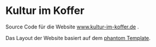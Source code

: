 # Kultur im Koffer

Source Code für die Website www.kultur-im-koffer.de .

Das Layout der Website basiert auf dem [phantom Template](https://html5up.net/phantom).
